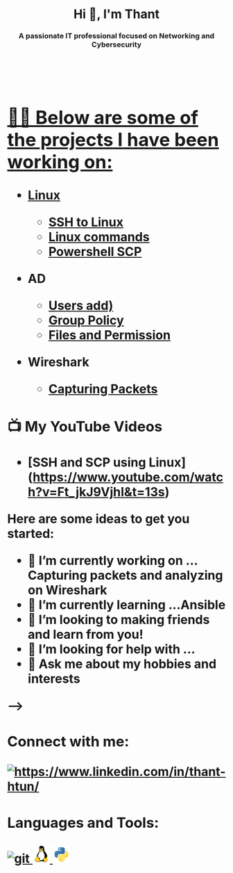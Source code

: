 <h1 align="center">Hi 👋, I'm Thant </h1>
<h3 align="center">A passionate IT professional focused on Networking and Cybersecurity </h3>

<h1><br/><a href="https://github.com/thant-htun">
<h2>👨‍💻 Below are some of the projects I have been working on:</h2>


- <b>Linux</b>
  - [SSH to Linux](https://github.com/....)
  - [Linux commands](https://github.com/j....)
  - [Powershell SCP](https://github.com/....)
  
- <b>AD 
  - [Users add)](https://github.com/....)
  - [Group Policy](https://github.com/....)
  - [Files and Permission](https://github.com/...)
- <b>Wireshark</b>
  - [Capturing Packets](https://github.com/....)

<h3>📺 My YouTube Videos</h3>

- [SSH and SCP using Linux] (https://www.youtube.com/watch?v=Ft_jkJ9VjhI&t=13s)

Here are some ideas to get you started:

- 🔭 I’m currently working on ... Capturing packets and analyzing on Wireshark 
- 🌱 I’m currently learning ...Ansible
- 👯 I’m looking to making friends and learn from you!
- 🤔 I’m looking for help with ...
- 💬 Ask me about my hobbies and interests

-->


<h3 align="left">Connect with me:</h3>
<p align="left">
<a href="https://linkedin.com/in/thant-htun/" target="blank"><img align="center" src="https://raw.githubusercontent.com/rahuldkjain/github-profile-readme-generator/master/src/images/icons/Social/linked-in-alt.svg" alt="https://www.linkedin.com/in/thant-htun/" height="30" width="40" /></a>
</p>

<h3 align="left">Languages and Tools:</h3>
<p align="left"> <a href="https://git-scm.com/" target="_blank" rel="noreferrer"> <img src="https://www.vectorlogo.zone/logos/git-scm/git-scm-icon.svg" alt="git" width="40" height="40"/> </a> <a href="https://www.linux.org/" target="_blank" rel="noreferrer"> <img src="https://raw.githubusercontent.com/devicons/devicon/master/icons/linux/linux-original.svg" alt="linux" width="40" height="40"/> </a> <a href="https://www.python.org" target="_blank" rel="noreferrer"> <img src="https://raw.githubusercontent.com/devicons/devicon/master/icons/python/python-original.svg" alt="python" width="40" height="40"/> </a> </p>

